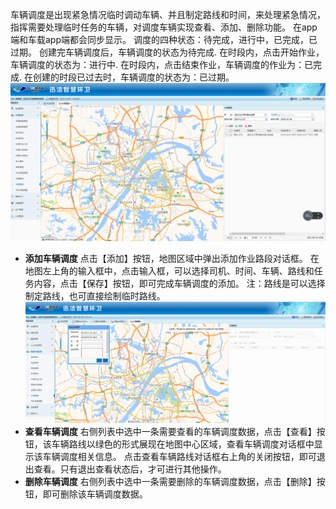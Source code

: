   车辆调度是出现紧急情况临时调动车辆、并且制定路线和时间，来处理紧急情况，指挥需要处理临时任务的车辆，对调度车辆实现查看、添加、删除功能。
在app端和车载app端都会同步显示。
调度的四种状态：待完成，进行中，已完成，已过期。
创建完车辆调度后，车辆调度的状态为待完成.
在时段内，点击开始作业，车辆调度的状态为：进行中.
在时段内，点击结束作业，车辆调度的作业为：已完成.
在创建的时段已过去时，车辆调度的状态为：已过期。
   ![](images/2020.png)
* **添加车辆调度**
             点击【添加】按钮，地图区域中弹出添加作业路段对话框。
在地图左上角的输入框中，点击输入框，可以选择司机、时间、车辆、路线和任务内容，点击【保存】按钮，即可完成车辆调度的添加。
注：路线是可以选择制定路线，也可直接绘制临时路线。
![](images/2021.png)
* **查看车辆调度**
             右侧列表中选中一条需要查看的车辆调度数据，点击【查看】按钮，该车辆路线以绿色的形式展现在地图中心区域，查看车辆调度对话框中显示该车辆调度相关信息。
点击查看车辆路线对话框右上角的关闭按钮，即可退出查看。只有退出查看状态后，才可进行其他操作。
* **删除车辆调度**
             右侧列表中选中一条需要删除的车辆调度数据，点击【删除】按钮，即可删除该车辆调度数据。
